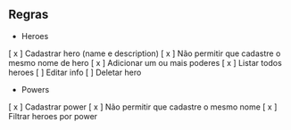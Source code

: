 
## Regras

- Heroes

 [ x ] Cadastrar hero (name e description)
 [ x ] Não permitir que cadastre o mesmo nome de hero
 [ x ] Adicionar um ou mais poderes
 [ x ] Listar todos heroes 
 [ ] Editar info
 [ ] Deletar hero


- Powers

 [ x ] Cadastrar power
 [ x ] Não permitir que cadastre o mesmo nome
 [ x ] Filtrar heroes por power




